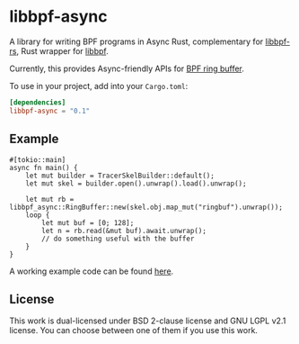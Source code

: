 # libbpf-async

A library for writing BPF programs in Async Rust, complementary for [libbpf-rs](https://github.com/libbpf/libbpf-rs), Rust wrapper for [libbpf](https://github.com/libbpf/libbpf).

Currently, this provides Async-friendly APIs for [BPF ring buffer](https://www.kernel.org/doc/html/latest/bpf/ringbuf.html).

To use in your project, add into your `Cargo.toml`:

```toml
[dependencies]
libbpf-async = "0.1"
```

## Example

```rust,no_run
#[tokio::main]
async fn main() {
    let mut builder = TracerSkelBuilder::default();
    let mut skel = builder.open().unwrap().load().unwrap();

    let mut rb = libbpf_async::RingBuffer::new(skel.obj.map_mut("ringbuf").unwrap());
    loop {
        let mut buf = [0; 128];
        let n = rb.read(&mut buf).await.unwrap();
        // do something useful with the buffer
    }
}
```

A working example code can be found [here](https://github.com/fujita/libbpf-async/tree/master/examples).

## License

This work is dual-licensed under BSD 2-clause license and GNU LGPL v2.1 license. You can choose between one of them if you use this work.
